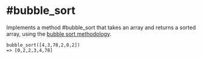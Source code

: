 # #bubble_sort
Implements a method #bubble_sort that takes an array and returns a sorted array, using the [bubble sort methodology](https://en.wikipedia.org/wiki/Bubble_sort).

```
bubble_sort([4,3,78,2,0,2])
=> [0,2,2,3,4,78]
```